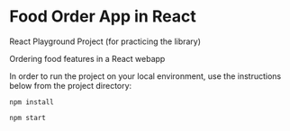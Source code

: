 # Food Order App in React

React Playground Project (for practicing the library)

Ordering food features in a React webapp

In order to run the project on your local environment, use the instructions below from the project directory:

`npm install`

`npm start`
